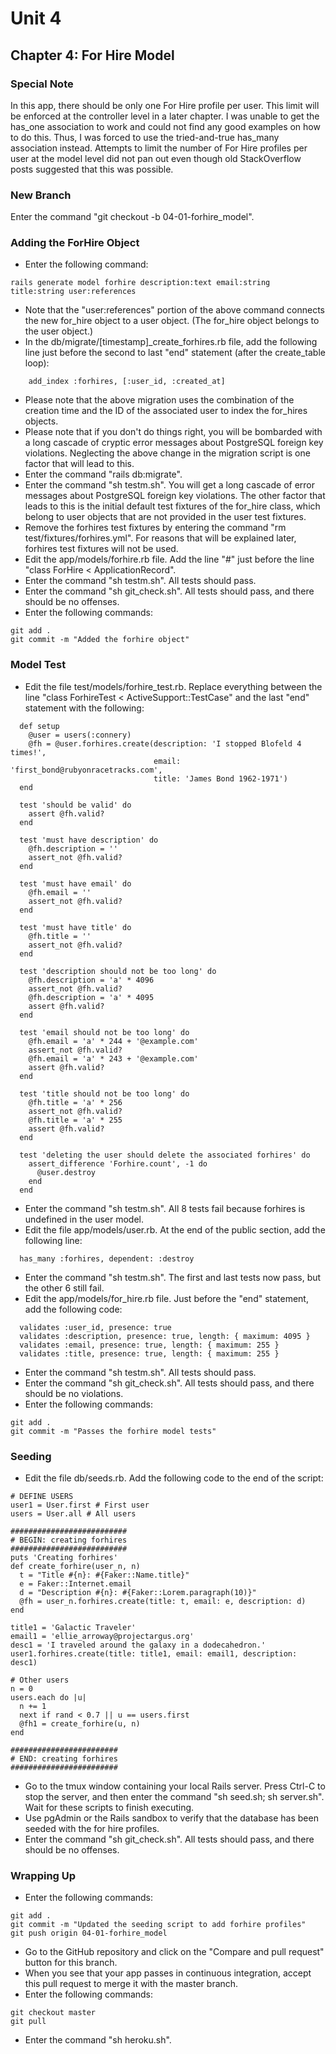 # Unit 4
## Chapter 4: For Hire Model

### Special Note
In this app, there should be only one For Hire profile per user.  This limit will be enforced at the controller level in a later chapter.  I was unable to get the has_one association to work and could not find any good examples on how to do this.  Thus, I was forced to use the tried-and-true has_many association instead.  Attempts to limit the number of For Hire profiles per user at the model level did not pan out even though old StackOverflow posts suggested that this was possible.

### New Branch
Enter the command "git checkout -b 04-01-forhire_model".

### Adding the ForHire Object
* Enter the following command:
```
rails generate model forhire description:text email:string title:string user:references
```
* Note that the "user:references" portion of the above command connects the new for_hire object to a user object.  (The for_hire object belongs to the user object.)
* In the db/migrate/[timestamp]_create_forhires.rb file, add the following line just before the second to last "end" statement (after the create_table loop):
```
    add_index :forhires, [:user_id, :created_at]
```
* Please note that the above migration uses the combination of the creation time and the ID of the associated user to index the for_hires objects.
* Please note that if you don't do things right, you will be bombarded with a long cascade of cryptic error messages about PostgreSQL foreign key violations.  Neglecting the above change in the migration script is one factor that will lead to this.
* Enter the command "rails db:migrate".
* Enter the command "sh testm.sh".  You will get a long cascade of error messages about PostgreSQL foreign key violations.  The other factor that leads to this is the initial default test fixtures of the for_hire class, which belong to user objects that are not provided in the user test fixtures.
* Remove the forhires test fixtures by entering the command "rm test/fixtures/forhires.yml".  For reasons that will be explained later, forhires test fixtures will not be used.
* Edit the app/models/forhire.rb file.  Add the line "#" just before the line "class ForHire < ApplicationRecord".
* Enter the command "sh testm.sh".  All tests should pass.
* Enter the command "sh git_check.sh".  All tests should pass, and there should be no offenses.
* Enter the following commands:
```
git add .
git commit -m "Added the forhire object"
```

### Model Test
* Edit the file test/models/forhire_test.rb.  Replace everything between the line "class ForhireTest < ActiveSupport::TestCase" and the last "end" statement with the following:
```
  def setup
    @user = users(:connery)
    @fh = @user.forhires.create(description: 'I stopped Blofeld 4 times!',
                                email: 'first_bond@rubyonracetracks.com',
                                title: 'James Bond 1962-1971')
  end

  test 'should be valid' do
    assert @fh.valid?
  end

  test 'must have description' do
    @fh.description = ''
    assert_not @fh.valid?
  end

  test 'must have email' do
    @fh.email = ''
    assert_not @fh.valid?
  end

  test 'must have title' do
    @fh.title = ''
    assert_not @fh.valid?
  end

  test 'description should not be too long' do
    @fh.description = 'a' * 4096
    assert_not @fh.valid?
    @fh.description = 'a' * 4095
    assert @fh.valid?
  end

  test 'email should not be too long' do
    @fh.email = 'a' * 244 + '@example.com'
    assert_not @fh.valid?
    @fh.email = 'a' * 243 + '@example.com'
    assert @fh.valid?
  end

  test 'title should not be too long' do
    @fh.title = 'a' * 256
    assert_not @fh.valid?
    @fh.title = 'a' * 255
    assert @fh.valid?
  end

  test 'deleting the user should delete the associated forhires' do
    assert_difference 'Forhire.count', -1 do
      @user.destroy
    end
  end
```
* Enter the command "sh testm.sh".  All 8 tests fail because forhires is undefined in the user model.
* Edit the file app/models/user.rb.  At the end of the public section, add the following line:
```
  has_many :forhires, dependent: :destroy
```
* Enter the command "sh testm.sh".  The first and last tests now pass, but the other 6 still fail.
* Edit the app/models/for_hire.rb file.  Just before the "end" statement, add the following code:
```
  validates :user_id, presence: true
  validates :description, presence: true, length: { maximum: 4095 }
  validates :email, presence: true, length: { maximum: 255 }
  validates :title, presence: true, length: { maximum: 255 }
```
* Enter the command "sh testm.sh".  All tests should pass.
* Enter the command "sh git_check.sh".  All tests should pass, and there should be no violations.
* Enter the following commands:
```
git add .
git commit -m "Passes the forhire model tests"
```

### Seeding
* Edit the file db/seeds.rb.  Add the following code to the end of the script:
```
# DEFINE USERS
user1 = User.first # First user
users = User.all # All users

##########################
# BEGIN: creating forhires
##########################
puts 'Creating forhires'
def create_forhire(user_n, n)
  t = "Title #{n}: #{Faker::Name.title}"
  e = Faker::Internet.email
  d = "Description #{n}: #{Faker::Lorem.paragraph(10)}"
  @fh = user_n.forhires.create(title: t, email: e, description: d)
end

title1 = 'Galactic Traveler'
email1 = 'ellie_arroway@projectargus.org'
desc1 = 'I traveled around the galaxy in a dodecahedron.'
user1.forhires.create(title: title1, email: email1, description: desc1)

# Other users
n = 0
users.each do |u|
  n += 1
  next if rand < 0.7 || u == users.first
  @fh1 = create_forhire(u, n)
end

########################
# END: creating forhires
########################
```
* Go to the tmux window containing your local Rails server. Press Ctrl-C to stop the server, and then enter the command "sh seed.sh; sh server.sh".  Wait for these scripts to finish executing.
* Use pgAdmin or the Rails sandbox to verify that the database has been seeded with the for hire profiles.
* Enter the command "sh git_check.sh". All tests should pass, and there should be no offenses.

### Wrapping Up
* Enter the following commands:
```
git add .
git commit -m "Updated the seeding script to add forhire profiles"
git push origin 04-01-forhire_model
```
* Go to the GitHub repository and click on the "Compare and pull request" button for this branch.
* When you see that your app passes in continuous integration, accept this pull request to merge it with the master branch.
* Enter the following commands:
```
git checkout master
git pull
```
* Enter the command "sh heroku.sh".
